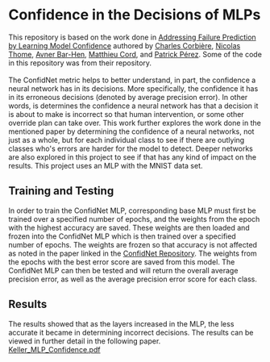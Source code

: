 # Confidence in the Decisions of MLPs
This repository is based on the work done in [Addressing Failure Prediction by Learning Model Confidence](https://github.com/valeoai/ConfidNet) authored by [Charles Corbière](https://chcorbi.github.io), [Nicolas Thome](http://cedric.cnam.fr/~thomen/), [Avner Bar-Hen](https://ab-h.github.io/), [Matthieu Cord](http://webia.lip6.fr/~cord/), and [Patrick Pérez](https://ptrckprz.github.io/). Some of the code in this repository was from their repository.\
\
The ConfidNet metric helps to better understand, in part, the confidence a neural network has in its decisions. More specifically, the confidence it has in its erroneous decisions (denoted by average precision error). In other words, is determines the confidence a neural network has that a decision it is about to make is incorrect so that human intervention, or some other override plan can take over. This work further explores the work done in the mentioned paper by determining the confidence of a neural networks, not just as a whole, but for each individual class to see if there are outlying classes who's errors are harder for the model to detect. Deeper networks are also explored in this project to see if that has any kind of impact on the results. This project uses an MLP with the MNIST data set.

## Training and Testing
In order to train the ConfidNet MLP, corresponding base MLP must first be trained over a specified number of epochs, and the weights from the epoch with the highest accuracy are saved. These weights are then loaded and frozen into the ConfidNet MLP which is then trained over a specified number of epochs. The weights are frozen so that accuracy is not affected as noted in the paper linked in the [ConfidNet Repository](https://github.com/valeoai/ConfidNet). The weights from the epochs with the best error score are saved from this model. The ConfidNet MLP can then be tested and will return the overall average precision error, as well as the average precision error score for each class.

## Results
The results showed that as the layers increased in the MLP, the less accurate it became in determining incorrect decisions. The results can be viewed in further detail in the following paper.\
[Keller_MLP_Confidence.pdf](https://github.com/willbkeller/mlp_confidence/files/10387836/Keller_MLP_Confidence.pdf)
